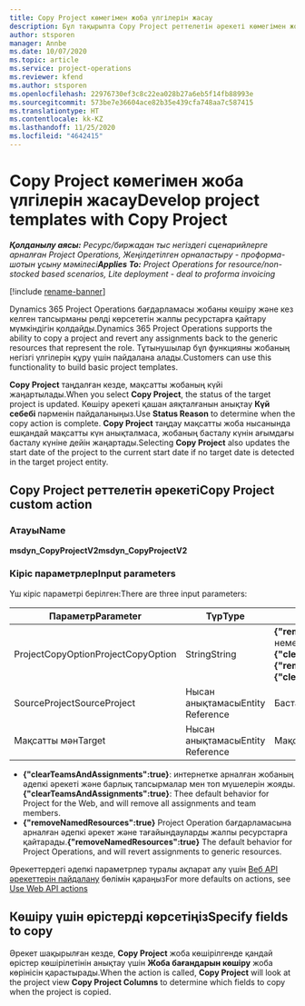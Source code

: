 ```yaml
---
title: Copy Project көмегімен жоба үлгілерін жасау
description: Бұл тақырыпта Copy Project реттелетін әрекеті көмегімен жоба үлгілерін жасау жолы туралы ақпарат берілген.
author: stsporen
manager: Annbe
ms.date: 10/07/2020
ms.topic: article
ms.service: project-operations
ms.reviewer: kfend
ms.author: stsporen
ms.openlocfilehash: 22976730ef3c8c22ea028b27a6eb5f14fb88993e
ms.sourcegitcommit: 573be7e36604ace82b35e439cfa748aa7c587415
ms.translationtype: HT
ms.contentlocale: kk-KZ
ms.lasthandoff: 11/25/2020
ms.locfileid: "4642415"
---
```

# <a name="develop-project-templates-with-copy-project"></a><span data-ttu-id="91bb8-103">Copy Project көмегімен жоба үлгілерін жасау</span><span class="sxs-lookup"><span data-stu-id="91bb8-103">Develop project templates with Copy Project</span></span>

<span data-ttu-id="91bb8-104">_**Қолданылу аясы:** Ресурс/биржадан тыс негіздегі сценарийлерге арналған Project Operations, Жеңілдетілген орналастыру - проформа-шотын ұсыну мәмілесі_</span><span class="sxs-lookup"><span data-stu-id="91bb8-104">_**Applies To:** Project Operations for resource/non-stocked based scenarios, Lite deployment - deal to proforma invoicing_</span></span>

[!include [rename-banner](~/includes/cc-data-platform-banner.md)]

<span data-ttu-id="91bb8-105">Dynamics 365 Project Operations бағдарламасы жобаны көшіру және кез келген тапсырманы рөлді көрсететін жалпы ресурстарға қайтару мүмкіндігін қолдайды.</span><span class="sxs-lookup"><span data-stu-id="91bb8-105">Dynamics 365 Project Operations supports the ability to copy a project and revert any assignments back to the generic resources that represent the role.</span></span> <span data-ttu-id="91bb8-106">Тұтынушылар бұл функцияны жобаның негізгі үлгілерін құру үшін пайдалана алады.</span><span class="sxs-lookup"><span data-stu-id="91bb8-106">Customers can use this functionality to build basic project templates.</span></span>

<span data-ttu-id="91bb8-107">**Copy Project** таңдалған кезде, мақсатты жобаның күйі жаңартылады.</span><span class="sxs-lookup"><span data-stu-id="91bb8-107">When you select **Copy Project**, the status of the target project is updated.</span></span> <span data-ttu-id="91bb8-108">Көшіру әрекеті қашан аяқталғанын анықтау **Күй себебі** пәрменін пайдаланыңыз.</span><span class="sxs-lookup"><span data-stu-id="91bb8-108">Use **Status Reason** to determine when the copy action is complete.</span></span> <span data-ttu-id="91bb8-109">**Copy Project** таңдау мақсатты жоба нысанында ешқандай мақсатты күн анықталмаса, жобаның басталу күнін ағымдағы басталу күніне дейін жаңартады.</span><span class="sxs-lookup"><span data-stu-id="91bb8-109">Selecting **Copy Project** also updates the start date of the project to the current start date if no target date is detected in the target project entity.</span></span>

## <a name="copy-project-custom-action"></a><span data-ttu-id="91bb8-110">Copy Project реттелетін әрекеті</span><span class="sxs-lookup"><span data-stu-id="91bb8-110">Copy Project custom action</span></span> 

### <a name="name"></a><span data-ttu-id="91bb8-111">Атауы</span><span class="sxs-lookup"><span data-stu-id="91bb8-111">Name</span></span> 

<span data-ttu-id="91bb8-112">**msdyn_CopyProjectV2**</span><span class="sxs-lookup"><span data-stu-id="91bb8-112">**msdyn_CopyProjectV2**</span></span>

### <a name="input-parameters"></a><span data-ttu-id="91bb8-113">Кіріс параметрлер</span><span class="sxs-lookup"><span data-stu-id="91bb8-113">Input parameters</span></span>
<span data-ttu-id="91bb8-114">Үш кіріс параметрі берілген:</span><span class="sxs-lookup"><span data-stu-id="91bb8-114">There are three input parameters:</span></span>

| <span data-ttu-id="91bb8-115">Параметр</span><span class="sxs-lookup"><span data-stu-id="91bb8-115">Parameter</span></span>          | <span data-ttu-id="91bb8-116">Түр</span><span class="sxs-lookup"><span data-stu-id="91bb8-116">Type</span></span>   | <span data-ttu-id="91bb8-117">Мәндер</span><span class="sxs-lookup"><span data-stu-id="91bb8-117">Values</span></span>                                                   | 
|--------------------|--------|----------------------------------------------------------|
| <span data-ttu-id="91bb8-118">ProjectCopyOption</span><span class="sxs-lookup"><span data-stu-id="91bb8-118">ProjectCopyOption</span></span>  | <span data-ttu-id="91bb8-119">String</span><span class="sxs-lookup"><span data-stu-id="91bb8-119">String</span></span> | <span data-ttu-id="91bb8-120">**{"removeNamedResources":true}** немесе **{"clearTeamsAndAssignments":true}**</span><span class="sxs-lookup"><span data-stu-id="91bb8-120">**{"removeNamedResources":true}** or **{"clearTeamsAndAssignments":true}**</span></span> |
| <span data-ttu-id="91bb8-121">SourceProject</span><span class="sxs-lookup"><span data-stu-id="91bb8-121">SourceProject</span></span>      | <span data-ttu-id="91bb8-122">Нысан анықтамасы</span><span class="sxs-lookup"><span data-stu-id="91bb8-122">Entity Reference</span></span> | <span data-ttu-id="91bb8-123">Бастапқы жоба</span><span class="sxs-lookup"><span data-stu-id="91bb8-123">Source Project</span></span> |
| <span data-ttu-id="91bb8-124">Мақсатты мән</span><span class="sxs-lookup"><span data-stu-id="91bb8-124">Target</span></span>             | <span data-ttu-id="91bb8-125">Нысан анықтамасы</span><span class="sxs-lookup"><span data-stu-id="91bb8-125">Entity Reference</span></span> | <span data-ttu-id="91bb8-126">Мақсатты жоба</span><span class="sxs-lookup"><span data-stu-id="91bb8-126">Target Project</span></span> |


- <span data-ttu-id="91bb8-127">**{"clearTeamsAndAssignments":true}**: интернетке арналған жобаның әдепкі әрекеті және барлық тапсырмалар мен топ мүшелерін жояды.</span><span class="sxs-lookup"><span data-stu-id="91bb8-127">**{"clearTeamsAndAssignments":true}**: Thee default behavior for Project for the Web, and will remove all assignments and team members.</span></span>
- <span data-ttu-id="91bb8-128">**{"removeNamedResources":true}** Project Operation бағдарламасына арналған әдепкі әрекет және тағайындауларды жалпы ресурстарға қайтарады.</span><span class="sxs-lookup"><span data-stu-id="91bb8-128">**{"removeNamedResources":true}** The default behavior for Project Operations, and will revert assignments to generic resources.</span></span>

<span data-ttu-id="91bb8-129">Әрекеттердегі әдепкі параметрлер туралы ақпарат алу үшін [Веб API әрекеттерін пайдалану](https://docs.microsoft.com/powerapps/developer/common-data-service/webapi/use-web-api-actions) бөлімін қараңыз</span><span class="sxs-lookup"><span data-stu-id="91bb8-129">For more defaults on actions, see [Use Web API actions](https://docs.microsoft.com/powerapps/developer/common-data-service/webapi/use-web-api-actions)</span></span>

## <a name="specify-fields-to-copy"></a><span data-ttu-id="91bb8-130">Көшіру үшін өрістерді көрсетіңіз</span><span class="sxs-lookup"><span data-stu-id="91bb8-130">Specify fields to copy</span></span> 
<span data-ttu-id="91bb8-131">Әрекет шақырылған кезде, **Copy Project** жоба көшірілгенде қандай өрістер көшірілетінін анықтау үшін **Жоба бағандарын көшіру** жоба көрінісін қарастырады.</span><span class="sxs-lookup"><span data-stu-id="91bb8-131">When the action is called, **Copy Project** will look at the project view **Copy Project Columns** to determine which fields to copy when the project is copied.</span></span>

